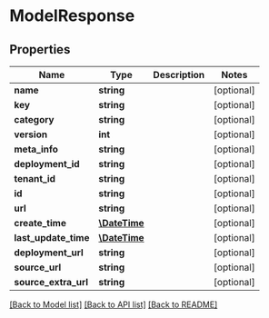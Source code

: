 # ModelResponse

## Properties
Name | Type | Description | Notes
------------ | ------------- | ------------- | -------------
**name** | **string** |  | [optional] 
**key** | **string** |  | [optional] 
**category** | **string** |  | [optional] 
**version** | **int** |  | [optional] 
**meta_info** | **string** |  | [optional] 
**deployment_id** | **string** |  | [optional] 
**tenant_id** | **string** |  | [optional] 
**id** | **string** |  | [optional] 
**url** | **string** |  | [optional] 
**create_time** | [**\DateTime**](\DateTime.md) |  | [optional] 
**last_update_time** | [**\DateTime**](\DateTime.md) |  | [optional] 
**deployment_url** | **string** |  | [optional] 
**source_url** | **string** |  | [optional] 
**source_extra_url** | **string** |  | [optional] 

[[Back to Model list]](../README.md#documentation-for-models) [[Back to API list]](../README.md#documentation-for-api-endpoints) [[Back to README]](../README.md)


